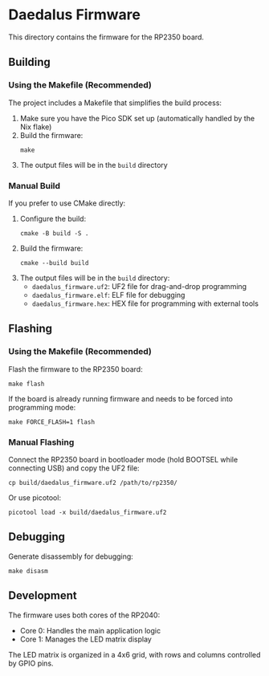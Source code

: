 # Daedalus Firmware

This directory contains the firmware for the RP2350 board.

## Building

### Using the Makefile (Recommended)

The project includes a Makefile that simplifies the build process:

1. Make sure you have the Pico SDK set up (automatically handled by the Nix flake)
2. Build the firmware:
   ```
   make
   ```
3. The output files will be in the `build` directory

### Manual Build

If you prefer to use CMake directly:

1. Configure the build:
   ```
   cmake -B build -S .
   ```
2. Build the firmware:
   ```
   cmake --build build
   ```
3. The output files will be in the `build` directory:
   - `daedalus_firmware.uf2`: UF2 file for drag-and-drop programming
   - `daedalus_firmware.elf`: ELF file for debugging
   - `daedalus_firmware.hex`: HEX file for programming with external tools

## Flashing

### Using the Makefile (Recommended)

Flash the firmware to the RP2350 board:

```
make flash
```

If the board is already running firmware and needs to be forced into programming mode:

```
make FORCE_FLASH=1 flash
```

### Manual Flashing

Connect the RP2350 board in bootloader mode (hold BOOTSEL while connecting USB) and copy the UF2 file:

```
cp build/daedalus_firmware.uf2 /path/to/rp2350/
```

Or use picotool:

```
picotool load -x build/daedalus_firmware.uf2
```

## Debugging

Generate disassembly for debugging:

```
make disasm
```

## Development

The firmware uses both cores of the RP2040:
- Core 0: Handles the main application logic
- Core 1: Manages the LED matrix display

The LED matrix is organized in a 4x6 grid, with rows and columns controlled by GPIO pins.